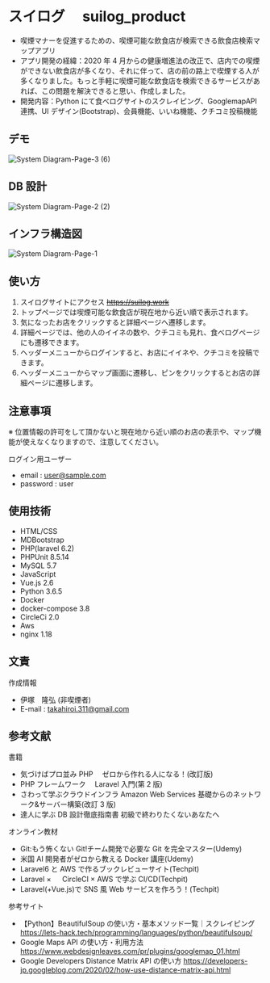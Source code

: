 # スイログ　 suilog_product

-   喫煙マナーを促進するための、喫煙可能な飲食店が検索できる飲食店検索マップアプリ
-   アプリ開発の経緯：2020 年 4 月からの健康増進法の改正で、店内での喫煙ができない飲食店が多くなり、それに伴って、店の前の路上で喫煙する人が多くなりました。もっと手軽に喫煙可能な飲食店を検索できるサービスがあれば、この問題を解決できると思い、作成しました。
-   開発内容：Python にて食べログサイトのスクレイピング、GooglemapAPI 連携、UI デザイン(Bootstrap)、会員機能、いいね機能、クチコミ投稿機能

## デモ

![System Diagram-Page-3 (6)](https://user-images.githubusercontent.com/67720987/111577516-c7937880-87f5-11eb-9077-62495dacd6fd.png)

## DB 設計

![System Diagram-Page-2 (2)](https://user-images.githubusercontent.com/67720987/110644110-1dfe2700-81f8-11eb-9719-bd97ca325a32.png)

## インフラ構造図

![System Diagram-Page-1](https://user-images.githubusercontent.com/67720987/112420385-75f86a00-8d70-11eb-90f6-595ad00671a9.png)

## 使い方

1. スイログサイトにアクセス ~~https://suilog.work~~
2. トップページでは喫煙可能な飲食店が現在地から近い順で表示されます。
3. 気になったお店をクリックすると詳細ページへ遷移します。
4. 詳細ページでは、他の人のイイネの数や、クチコミも見れ、食べログページにも遷移できます。
5. ヘッダーメニューからログインすると、お店にイイネや、クチコミを投稿できます。
6. ヘッダーメニューからマップ画面に遷移し、ピンをクリックするとお店の詳細ページに遷移します。

## 注意事項

※ 位置情報の許可をして頂かないと現在地から近い順のお店の表示や、マップ機能が使えなくなりますので、注意してください。

ログイン用ユーザー

-   email : user@sample.com
-   password : user

## 使用技術

-   HTML/CSS
-   MDBootstrap
-   PHP(laravel 6.2)
-   PHPUnit 8.5.14
-   MySQL 5.7
-   JavaScript
-   Vue.js 2.6
-   Python 3.6.5
-   Docker
-   docker-compose 3.8
-   CircleCi 2.0
-   Aws
-   nginx 1.18

## 文責

作成情報

-   伊塚　隆弘 (非喫煙者)
-   E-mail : takahiroi.311@gmail.com

## 参考文献

書籍

-   気づけばプロ並み PHP 　ゼロから作れる人になる！(改訂版)
-   PHP フレームワーク　 Laravel 入門(第 2 版)
-   さわって学ぶクラウドインフラ Amazon Web Services 基礎からのネットワーク&サーバー構築(改訂 3 版)
-   達人に学ぶ DB 設計徹底指南書 初級で終わりたくないあなたへ

オンライン教材

-   Git:もう怖くない Git!チーム開発で必要な Git を完全マスター(Udemy)
-   米国 AI 開発者がゼロから教える Docker 講座(Udemy)
-   Laravel6 と AWS で作るブックレビューサイト(Techpit)
-   Laravel × 　 CircleCI × AWS で学ぶ CI/CD(Techpit)
-   Laravel(+Vue.js)で SNS 風 Web サービスを作ろう！(Techpit)

参考サイト

-   【Python】BeautifulSoup の使い方・基本メソッド一覧｜スクレイピング https://lets-hack.tech/programming/languages/python/beautifulsoup/
-   Google Maps API の使い方・利用方法 https://www.webdesignleaves.com/pr/plugins/googlemap_01.html
-   Google Developers Distance Matrix API の使い方 https://developers-jp.googleblog.com/2020/02/how-use-distance-matrix-api.html
